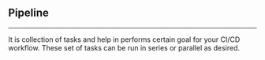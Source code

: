 ## Pipeline
---

It is collection of tasks and help in performs certain goal for your CI/CD workflow.
These set of tasks can be run in series or parallel as desired.
